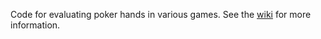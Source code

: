 Code for evaluating poker hands in various games.
See the [wiki](https://github.com/lcrocker/ojpoker/wiki/Poker)
for more information.

